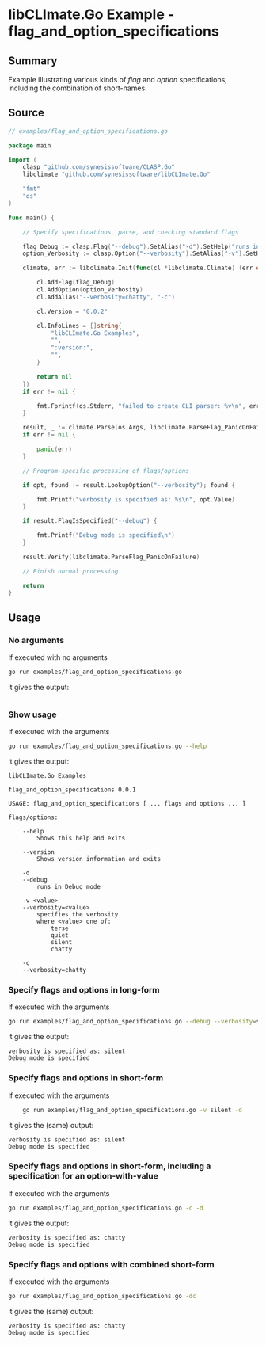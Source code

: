 # libCLImate.Go Example - **flag_and_option_specifications**

## Summary

Example illustrating various kinds of *flag* and *option* specifications, including the combination of short-names.

## Source

```Go
// examples/flag_and_option_specifications.go

package main

import (
	clasp "github.com/synesissoftware/CLASP.Go"
	libclimate "github.com/synesissoftware/libCLImate.Go"

	"fmt"
	"os"
)

func main() {

	// Specify specifications, parse, and checking standard flags

	flag_Debug := clasp.Flag("--debug").SetAlias("-d").SetHelp("runs in Debug mode")
	option_Verbosity := clasp.Option("--verbosity").SetAlias("-v").SetHelp("specifies the verbosity").SetValues("terse", "quiet", "silent", "chatty")

	climate, err := libclimate.Init(func(cl *libclimate.Climate) (err error) {

		cl.AddFlag(flag_Debug)
		cl.AddOption(option_Verbosity)
		cl.AddAlias("--verbosity=chatty", "-c")

		cl.Version = "0.0.2"

		cl.InfoLines = []string{
			"libCLImate.Go Examples",
			"",
			":version:",
			"",
		}

		return nil
	})
	if err != nil {

		fmt.Fprintf(os.Stderr, "failed to create CLI parser: %v\n", err)
	}

	result, _ := climate.Parse(os.Args, libclimate.ParseFlag_PanicOnFailure)
	if err != nil {

		panic(err)
	}

	// Program-specific processing of flags/options

	if opt, found := result.LookupOption("--verbosity"); found {

		fmt.Printf("verbosity is specified as: %s\n", opt.Value)
	}

	if result.FlagIsSpecified("--debug") {

		fmt.Printf("Debug mode is specified\n")
	}

	result.Verify(libclimate.ParseFlag_PanicOnFailure)

	// Finish normal processing

	return
}
```

## Usage

### No arguments

If executed with no arguments

```bash
go run examples/flag_and_option_specifications.go
```

it gives the output:

```
```

### Show usage

If executed with the arguments

```bash
go run examples/flag_and_option_specifications.go --help
```

it gives the output:

```
libCLImate.Go Examples

flag_and_option_specifications 0.0.1

USAGE: flag_and_option_specifications [ ... flags and options ... ]

flags/options:

	--help
		Shows this help and exits

	--version
		Shows version information and exits

	-d
	--debug
		runs in Debug mode

	-v <value>
	--verbosity=<value>
		specifies the verbosity
		where <value> one of:
			terse
			quiet
			silent
			chatty

	-c
	--verbosity=chatty
```

### Specify flags and options in long-form

If executed with the arguments

```bash
go run examples/flag_and_option_specifications.go --debug --verbosity=silent
```

it gives the output:

```
verbosity is specified as: silent
Debug mode is specified
```

### Specify flags and options in short-form

If executed with the arguments

```bash
	go run examples/flag_and_option_specifications.go -v silent -d
```

it gives the (same) output:

```
verbosity is specified as: silent
Debug mode is specified
```

### Specify flags and options in short-form, including a specification for an option-with-value

If executed with the arguments

```bash
go run examples/flag_and_option_specifications.go -c -d
```

it gives the output:

```
verbosity is specified as: chatty
Debug mode is specified
```

### Specify flags and options with combined short-form

If executed with the arguments

```bash
go run examples/flag_and_option_specifications.go -dc
```

it gives the (same) output:

```
verbosity is specified as: chatty
Debug mode is specified
```


<!-- ########################### end of file ########################### -->

